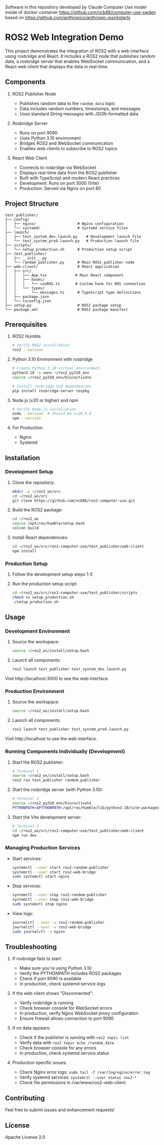 Software in this repository developed by Claude Computer Use model inside of docker container https://github.com/vcb88/computer-use-swdev based on https://github.com/anthropics/anthropic-quickstarts

# ROS2 Web Integration Demo

This project demonstrates the integration of ROS2 with a web interface using rosbridge and React. It includes a ROS2 node that publishes random data, a rosbridge server that enables WebSocket communication, and a React web client that displays the data in real-time.

## Components

1. ROS2 Publisher Node
   - Publishes random data to the `random_data` topic
   - Data includes random numbers, timestamps, and messages
   - Uses standard String messages with JSON-formatted data

2. Rosbridge Server
   - Runs on port 9090
   - Uses Python 3.10 environment
   - Bridges ROS2 and WebSocket communication
   - Enables web clients to subscribe to ROS2 topics

3. React Web Client
   - Connects to rosbridge via WebSocket
   - Displays real-time data from the ROS2 publisher
   - Built with TypeScript and modern React practices
   - Development: Runs on port 3000 (Vite)
   - Production: Served via Nginx on port 80

## Project Structure

```
test_publisher/
├── config/
│   ├── nginx/                   # Nginx configuration
│   └── systemd/                 # Systemd service files
├── launch/
│   ├── test_system_dev.launch.py    # Development launch file
│   └── test_system_prod.launch.py   # Production launch file
├── scripts/
│   └── setup_production.sh      # Production setup script
├── test_publisher/
│   ├── __init__.py
│   └── random_publisher.py      # Main ROS2 publisher node
├── web-client/                  # React application
│   ├── src/
│   │   ├── App.tsx             # Main React component
│   │   ├── hooks/
│   │   │   └── useROS.ts       # Custom hook for ROS connection
│   │   └── types/
│   │       └── messages.ts      # TypeScript type definitions
│   ├── package.json
│   └── tsconfig.json
├── setup.py                     # ROS2 package setup
└── package.xml                  # ROS2 package manifest
```

## Prerequisites

1. ROS2 Humble
   ```bash
   # Verify ROS2 installation
   ros2 --version
   ```

2. Python 3.10 Environment with rosbridge
   ```bash
   # Create Python 3.10 virtual environment
   python3.10 -m venv ~/ros2_py310_env
   source ~/ros2_py310_env/bin/activate
   
   # Install rosbridge and dependencies
   pip install rosbridge-server rospkg
   ```

3. Node.js (v20 or higher) and npm
   ```bash
   # Verify Node.js installation
   node --version  # Should be >=20.0.0
   npm --version
   ```

4. For Production:
   - Nginx
   - Systemd

## Installation

### Development Setup

1. Clone the repository:
   ```bash
   mkdir -p ~/ros2_ws/src
   cd ~/ros2_ws/src
   git clone https://github.com/vcb88/ros2-computer-use.git
   ```

2. Build the ROS2 package:
   ```bash
   cd ~/ros2_ws
   source /opt/ros/humble/setup.bash
   colcon build
   ```

3. Install React dependencies:
   ```bash
   cd ~/ros2_ws/src/ros2-computer-use/test_publisher/web-client
   npm install
   ```

### Production Setup

1. Follow the development setup steps 1-2

2. Run the production setup script:
   ```bash
   cd ~/ros2_ws/src/ros2-computer-use/test_publisher/scripts
   chmod +x setup_production.sh
   ./setup_production.sh
   ```

## Usage

### Development Environment

1. Source the workspace:
   ```bash
   source ~/ros2_ws/install/setup.bash
   ```

2. Launch all components:
   ```bash
   ros2 launch test_publisher test_system_dev.launch.py
   ```

Visit http://localhost:3000 to see the web interface.

### Production Environment

1. Source the workspace:
   ```bash
   source ~/ros2_ws/install/setup.bash
   ```

2. Launch all components:
   ```bash
   ros2 launch test_publisher test_system_prod.launch.py
   ```

Visit http://localhost to see the web interface.

### Running Components Individually (Development)

1. Start the ROS2 publisher:
   ```bash
   # Terminal 1
   source ~/ros2_ws/install/setup.bash
   ros2 run test_publisher random_publisher
   ```

2. Start the rosbridge server (with Python 3.10):
   ```bash
   # Terminal 2
   source ~/ros2_py310_env/bin/activate
   PYTHONPATH=$PYTHONPATH:/opt/ros/humble/lib/python3.10/site-packages python3 -m rosbridge_server.launch_rosbridge --port 9090
   ```

3. Start the Vite development server:
   ```bash
   # Terminal 3
   cd ~/ros2_ws/src/ros2-computer-use/test_publisher/web-client
   npm run dev
   ```

### Managing Production Services

- Start services:
  ```bash
  systemctl --user start ros2-random-publisher
  systemctl --user start ros2-web-bridge
  sudo systemctl start nginx
  ```

- Stop services:
  ```bash
  systemctl --user stop ros2-random-publisher
  systemctl --user stop ros2-web-bridge
  sudo systemctl stop nginx
  ```

- View logs:
  ```bash
  journalctl --user -u ros2-random-publisher
  journalctl --user -u ros2-web-bridge
  sudo journalctl -u nginx
  ```

## Troubleshooting

1. If rosbridge fails to start:
   - Make sure you're using Python 3.10
   - Verify the PYTHONPATH includes ROS2 packages
   - Check if port 9090 is available
   - In production, check systemd service logs

2. If the web client shows "Disconnected":
   - Verify rosbridge is running
   - Check browser console for WebSocket errors
   - In production, verify Nginx WebSocket proxy configuration
   - Ensure firewall allows connection to port 9090

3. If no data appears:
   - Check if the publisher is running with `ros2 topic list`
   - Verify data with `ros2 topic echo /random_data`
   - Check browser console for any errors
   - In production, check systemd service status

4. Production specific issues:
   - Check Nginx error logs: `sudo tail -f /var/log/nginx/error.log`
   - Verify systemd services: `systemctl --user status ros2-*`
   - Check file permissions in /var/www/ros2-web-client

## Contributing

Feel free to submit issues and enhancement requests!

## License

Apache License 2.0
